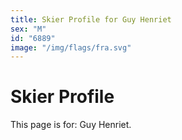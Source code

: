 ```yaml
---
title: Skier Profile for Guy Henriet
sex: "M"
id: "6889"
image: "/img/flags/fra.svg" 
---
```


# Skier Profile

This page is for: Guy Henriet.
    